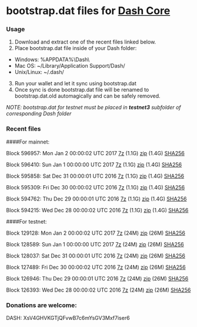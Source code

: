 # bootstrap.dat files for [Dash Core](https://www.dash.org)

### Usage

1. Download and extract one of the recent files linked below.
2. Place bootstrap.dat file inside of your Dash folder:
 - Windows: %APPDATA%\Dash\
 - Mac OS: ~/Library/Application Support/Dash/
 - Unix/Linux: ~/.dash/
3. Run your wallet and let it sync using bootstrap.dat
4. Once sync is done bootstrap.dat file will be renamed to bootstrap.dat.old automagically and can be safely removed.

_NOTE: bootstrap.dat for testnet must be placed in **testnet3** subfolder of corresponding Dash folder_

### Recent files

####For mainnet:

Block 596957: Mon Jan  2 00:00:02 UTC 2017 [7z](https://transfer.sh/wtsvM/bootstrap.dat.20170102.7z) (1.1G) [zip](https://transfer.sh/yw8Rj/bootstrap.dat.20170102.zip) (1.4G) [SHA256](https://transfer.sh/imqTo/sha256.txt)

Block 596410: Sun Jan  1 00:00:00 UTC 2017 [7z](https://transfer.sh/DdlRT/bootstrap.dat.20170101.7z) (1.1G) [zip](https://transfer.sh/tZsGw/bootstrap.dat.20170101.zip) (1.4G) [SHA256](https://transfer.sh/WRwWS/sha256.txt)

Block 595858: Sat Dec 31 00:00:01 UTC 2016 [7z](https://transfer.sh/kFHjA/bootstrap.dat.20161231.7z) (1.1G) [zip](https://transfer.sh/kDkKv/bootstrap.dat.20161231.zip) (1.4G) [SHA256](https://transfer.sh/SJLCb/sha256.txt)

Block 595309: Fri Dec 30 00:00:02 UTC 2016 [7z](https://transfer.sh/uXlTt/bootstrap.dat.20161230.7z) (1.1G) [zip](https://transfer.sh/QVYtF/bootstrap.dat.20161230.zip) (1.4G) [SHA256](https://transfer.sh/F71Jo/sha256.txt)

Block 594762: Thu Dec 29 00:00:01 UTC 2016 [7z](https://transfer.sh/jhVLr/bootstrap.dat.20161229.7z) (1.1G) [zip](https://transfer.sh/I26hF/bootstrap.dat.20161229.zip) (1.4G) [SHA256](https://transfer.sh/1cCFh/sha256.txt)

Block 594215: Wed Dec 28 00:00:02 UTC 2016 [7z](https://transfer.sh/Zo9Oo/bootstrap.dat.20161228.7z) (1.1G) [zip](https://transfer.sh/usJ4z/bootstrap.dat.20161228.zip) (1.4G) [SHA256](https://transfer.sh/kBh0G/sha256.txt)

####For testnet:

Block 129128: Mon Jan  2 00:00:02 UTC 2017 [7z](https://transfer.sh/4BH5H/bootstrap.dat.20170102.7z) (24M) [zip](https://transfer.sh/PLTqU/bootstrap.dat.20170102.zip) (26M) [SHA256](https://transfer.sh/t4cQ9/sha256.txt)

Block 128589: Sun Jan  1 00:00:00 UTC 2017 [7z](https://transfer.sh/FmfZ5/bootstrap.dat.20170101.7z) (24M) [zip](https://transfer.sh/yoESy/bootstrap.dat.20170101.zip) (26M) [SHA256](https://transfer.sh/Uevog/sha256.txt)

Block 128037: Sat Dec 31 00:00:01 UTC 2016 [7z](https://transfer.sh/RmpS7/bootstrap.dat.20161231.7z) (24M) [zip](https://transfer.sh/v0Pih/bootstrap.dat.20161231.zip) (26M) [SHA256](https://transfer.sh/49L03/sha256.txt)

Block 127489: Fri Dec 30 00:00:02 UTC 2016 [7z](https://transfer.sh/Ms5Xq/bootstrap.dat.20161230.7z) (24M) [zip](https://transfer.sh/WlBVf/bootstrap.dat.20161230.zip) (26M) [SHA256](https://transfer.sh/jlmOz/sha256.txt)

Block 126946: Thu Dec 29 00:00:01 UTC 2016 [7z](https://transfer.sh/eLXld/bootstrap.dat.20161229.7z) (24M) [zip](https://transfer.sh/b6b20/bootstrap.dat.20161229.zip) (26M) [SHA256](https://transfer.sh/149p3N/sha256.txt)

Block 126393: Wed Dec 28 00:00:02 UTC 2016 [7z](https://transfer.sh/OixNk/bootstrap.dat.20161228.7z) (24M) [zip](https://transfer.sh/zjxFr/bootstrap.dat.20161228.zip) (26M) [SHA256](https://transfer.sh/oS1v7/sha256.txt)

### Donations are welcome:

DASH: XsV4GHVKGTjQFvwB7c6mYsGV3Mxf7iser6
